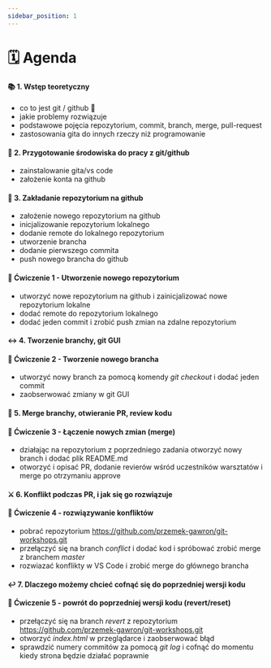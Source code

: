 ```yaml
---
sidebar_position: 1
---
```


# 🗓️ Agenda

#### :books: 1. **Wstęp teoretyczny** 
- co to jest git / github 🤔
- jakie problemy rozwiązuje
- podstawowe pojęcia repozytorium, commit, branch, merge, pull-request
- zastosowania gita do innych rzeczy niż programowanie

#### :wrench: 2. Przygotowanie środowiska do pracy z git/github
- zainstalowanie gita/vs code
- założenie konta na github

#### :file_folder: 3. Zakładanie repozytorium na github 
- założenie nowego repozytorium na github 
- inicjalizowanie repozytorium lokalnego
- dodanie remote do lokalnego repozytorium 
- utworzenie brancha
- dodanie pierwszego commita
- push nowego brancha do github


#### :pencil: Ćwiczenie 1 - Utworzenie nowego repozytorium 
- utworzyć nowe repozytorium na github i zainicjalizować nowe repozytorium lokalne
- dodać remote do repozytorium lokalnego
- dodać jeden commit i zrobić push zmian na zdalne repozytorium

#### :left_right_arrow: 4. Tworzenie branchy, git GUI
#### :pencil: Ćwiczenie 2 - Tworzenie nowego brancha 
- utworzyć nowy branch za pomocą komendy *git checkout* i dodać jeden commit
- zaobserwować zmiany w git GUI

#### :twisted_rightwards_arrows: 5. Merge branchy, otwieranie PR, review kodu
#### :pencil: Ćwiczenie 3 - Łączenie nowych zmian (merge) 
- działając na repozytorium z poprzedniego zadania otworzyć nowy branch i dodać plik README.md
- otworzyć i opisać PR, dodanie revierów wśród uczestników warsztatów i merge po otrzymaniu approve


#### :crossed_swords: 6. Konflikt podczas PR, i jak się go rozwiązuje
#### :pencil: Ćwiczenie 4 - rozwiązywanie konfliktów 
- pobrać repozytorium https://github.com/przemek-gawron/git-workshops.git 
- przełączyć się na branch *conflict* i dodać kod i spróbować zrobić merge z branchem *master* 
- rozwiazać konflikty w VS Code i zrobić merge do głównego brancha 


#### :leftwards_arrow_with_hook: 7. Dlaczego możemy chcieć cofnąć się do poprzedniej wersji kodu
#### :pencil: Ćwiczenie 5 - powrót do poprzedniej wersji kodu (revert/reset) 
- przełączyć się na branch *revert* z repozytorium https://github.com/przemek-gawron/git-workshops.git
- otworzyć *index.html* w przeglądarce i zaobserwować błąd
- sprawdzić numery commitów za pomocą *git log* i cofnąć do momentu kiedy strona będzie działać poprawnie 

